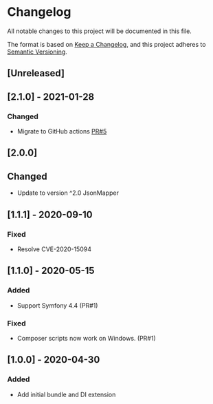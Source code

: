 # Changelog
All notable changes to this project will be documented in this file.

The format is based on [Keep a Changelog](https://keepachangelog.com/en/1.0.0/),
and this project adheres to [Semantic Versioning](https://semver.org/spec/v2.0.0.html).

## [Unreleased]

## [2.1.0] - 2021-01-28
### Changed 
- Migrate to GitHub actions [PR#5](https://github.com/JsonMapper/SymfonyBundle/pull/5)

## [2.0.0]
## Changed
- Update to version ^2.0 JsonMapper 

## [1.1.1] - 2020-09-10
### Fixed
- Resolve CVE-2020-15094


## [1.1.0] - 2020-05-15
### Added 
- Support Symfony 4.4 (PR#1)
### Fixed
- Composer scripts now work on Windows. (PR#1)

## [1.0.0] - 2020-04-30
### Added
- Add initial bundle and DI extension

